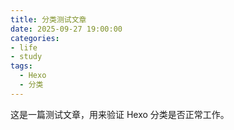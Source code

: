 ```yaml
---
title: 分类测试文章
date: 2025-09-27 19:00:00
categories:
- life
- study
tags:
  - Hexo
  - 分类
---
```


这是一篇测试文章，用来验证 Hexo 分类是否正常工作。
